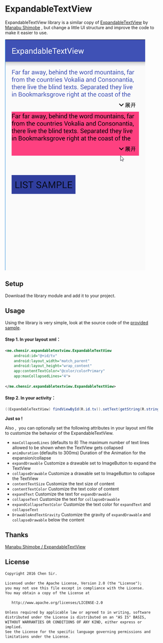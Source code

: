 # ExpandableTextView

ExpandableTextView library is a similar copy of [ExpandableTextView](https://github.com/Manabu-GT/ExpandableTextView) by [Manabu Shimobe](https://github.com/Manabu-GT) , but change a little UI structure and improve the code to make it easier to use. 

 ![sample](/art/sample.gif)



## Setup

Download the library module and add it to your project.



## Usage

Using the library is very simple, look at the source code of the [provided sample](/sample). 

#### Step 1. In your layout xml：

```xml
<me.chensir.expandabletextview.ExpandableTextView
    android:id="@+id/tv"
    android:layout_width="match_parent"
    android:layout_height="wrap_content"
    app:contentTextColor="@color/colorPrimary"
    app:maxCollapsedLines="4">

</me.chensir.expandabletextview.ExpandableTextView>
```

#### Step 2.  In your activity：

```java
((ExpandableTextView) findViewById(R.id.tv)).setText(getString(R.string.dummy_text));
```

**Just so !**

Also ,  you can optionally set the following attributes in your layout xml file to customize the behavior of the ExpandableTextView.

- `maxCollapsedLines` (defaults to 8) The maximum number of text lines allowed to be shown when the TextView gets collapsed
- `animDuration` (defaults to 300ms) Duration of the Animation for the expansion/collapse
- `expandDrawable` Customize a drawable set to ImageButton to expand the TextView
- `collapseDrawable` Customize a drawable set to ImageButton to collapse the TextView
- `contentTextSize`  Customize the text size of content
- `contentTextColor`  Customize the text color of content
- `expandText`  Customize the text  for `expandDrawable` 
- `collapseText`  Customize the text  for `collapseDrawable`
- `expandCollapseTextColor`  Customize the text color for `expandText`  and `collapseText`
- `DrawableAndTextGravity`  Customize the gravity of `expandDrawable`  and  `collapseDrawable`  below the content




## Thanks

[Manabu Shimobe / ExpandableTextView](https://github.com/Manabu-GT/ExpandableTextView)



License
-------

    Copyright 2016 Chen Sir.

    Licensed under the Apache License, Version 2.0 (the "License");
    you may not use this file except in compliance with the License.
    You may obtain a copy of the License at
    
       http://www.apache.org/licenses/LICENSE-2.0
    
    Unless required by applicable law or agreed to in writing, software
    distributed under the License is distributed on an "AS IS" BASIS,
    WITHOUT WARRANTIES OR CONDITIONS OF ANY KIND, either express or implied.
    See the License for the specific language governing permissions and
    limitations under the License.
